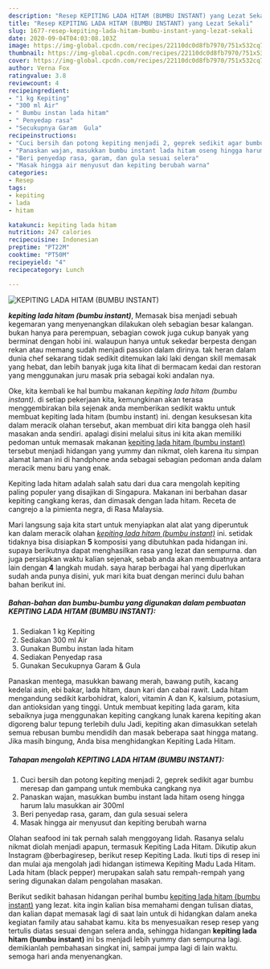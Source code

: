 ```yaml
---
description: "Resep KEPITING LADA HITAM (BUMBU INSTANT) yang Lezat Sekali"
title: "Resep KEPITING LADA HITAM (BUMBU INSTANT) yang Lezat Sekali"
slug: 1677-resep-kepiting-lada-hitam-bumbu-instant-yang-lezat-sekali
date: 2020-09-04T04:03:08.103Z
image: https://img-global.cpcdn.com/recipes/22110dc0d8fb7970/751x532cq70/kepiting-lada-hitam-bumbu-instant-foto-resep-utama.jpg
thumbnail: https://img-global.cpcdn.com/recipes/22110dc0d8fb7970/751x532cq70/kepiting-lada-hitam-bumbu-instant-foto-resep-utama.jpg
cover: https://img-global.cpcdn.com/recipes/22110dc0d8fb7970/751x532cq70/kepiting-lada-hitam-bumbu-instant-foto-resep-utama.jpg
author: Verna Fox
ratingvalue: 3.8
reviewcount: 4
recipeingredient:
- "1 kg Kepiting"
- "300 ml Air"
- " Bumbu instan lada hitam"
- " Penyedap rasa"
- "Secukupnya Garam  Gula"
recipeinstructions:
- "Cuci bersih dan potong kepiting menjadi 2, geprek sedikit agar bumbu meresap dan gampang untuk membuka cangkang nya"
- "Panaskan wajan, masukkan bumbu instant lada hitam oseng hingga harum lalu masukkan air 300ml"
- "Beri penyedap rasa, garam, dan gula sesuai selera"
- "Masak hingga air menyusut dan kepiting berubah warna"
categories:
- Resep
tags:
- kepiting
- lada
- hitam

katakunci: kepiting lada hitam 
nutrition: 247 calories
recipecuisine: Indonesian
preptime: "PT22M"
cooktime: "PT50M"
recipeyield: "4"
recipecategory: Lunch

---
```



![KEPITING LADA HITAM (BUMBU INSTANT)](https://img-global.cpcdn.com/recipes/22110dc0d8fb7970/751x532cq70/kepiting-lada-hitam-bumbu-instant-foto-resep-utama.jpg)

<b><i>kepiting lada hitam (bumbu instant)</i></b>, Memasak bisa menjadi sebuah kegemaran yang menyenangkan dilakukan oleh sebagian besar kalangan. bukan hanya para perempuan, sebagian cowok juga cukup banyak yang berminat dengan hobi ini. walaupun hanya untuk sekedar berpesta dengan rekan atau memang sudah menjadi passion dalam dirinya. tak heran dalam dunia chef sekarang tidak sedikit ditemukan laki laki dengan skill memasak yang hebat, dan lebih banyak juga kita lihat di bermacam kedai dan restoran yang menggunakan juru masak pria sebagai koki andalan nya.

Oke, kita kembali ke hal bumbu makanan <i>kepiting lada hitam (bumbu instant)</i>. di setiap pekerjaan kita, kemungkinan akan terasa menggembirakan bila sejenak anda memberikan sedikit waktu untuk membuat kepiting lada hitam (bumbu instant) ini. dengan kesuksesan kita dalam meracik olahan tersebut, akan membuat diri kita bangga oleh hasil masakan anda sendiri. apalagi disini melalui situs ini kita akan memiliki pedoman untuk memasak makanan <u>kepiting lada hitam (bumbu instant)</u> tersebut menjadi hidangan yang yummy dan nikmat, oleh karena itu simpan alamat laman ini di handphone anda sebagai sebagian pedoman anda dalam meracik menu baru yang enak.

Kepiting lada hitam adalah salah satu dari dua cara mengolah kepiting paling populer yang disajikan di Singapura. Makanan ini berbahan dasar kepiting cangkang keras, dan dimasak dengan lada hitam. Receta de cangrejo a la pimienta negra, di Rasa Malaysia.


Mari langsung saja kita start untuk menyiapkan alat alat yang diperuntuk kan dalam meracik olahan <u><i>kepiting lada hitam (bumbu instant)</i></u> ini. setidak tidaknya bisa disiapkan <b>5</b> komposisi yang dibutuhkan pada hidangan ini. supaya berikutnya dapat menghasilkan rasa yang lezat dan sempurna. dan juga persiapkan waktu kalian sejenak, sebab anda akan membuatnya antara lain dengan <b>4</b> langkah mudah. saya harap berbagai hal yang diperlukan sudah anda punya disini, yuk mari kita buat dengan merinci dulu bahan bahan berikut ini.

<!--inarticleads1-->

##### Bahan-bahan dan bumbu-bumbu yang digunakan dalam pembuatan KEPITING LADA HITAM (BUMBU INSTANT):

1. Sediakan 1 kg Kepiting
1. Sediakan 300 ml Air
1. Gunakan  Bumbu instan lada hitam
1. Sediakan  Penyedap rasa
1. Gunakan Secukupnya Garam &amp; Gula


Panaskan mentega, masukkan bawang merah, bawang putih, kacang kedelai asin, ebi bakar, lada hitam, daun kari dan cabai rawit. Lada hitam mengandung sedikit karbohidrat, kalori, vitamin A dan K, kalsium, potasium, dan antioksidan yang tinggi. Untuk membuat kepiting lada garam, kita sebaiknya juga menggunakan kepiting cangkang lunak karena kepiting akan digoreng balur tepung terlebih dulu Jadi, kepiting akan dimasukkan setelah semua rebusan bumbu mendidih dan masak beberapa saat hingga matang. Jika masih bingung, Anda bisa menghidangkan Kepiting Lada Hitam. 

<!--inarticleads2-->

##### Tahapan mengolah KEPITING LADA HITAM (BUMBU INSTANT):

1. Cuci bersih dan potong kepiting menjadi 2, geprek sedikit agar bumbu meresap dan gampang untuk membuka cangkang nya
1. Panaskan wajan, masukkan bumbu instant lada hitam oseng hingga harum lalu masukkan air 300ml
1. Beri penyedap rasa, garam, dan gula sesuai selera
1. Masak hingga air menyusut dan kepiting berubah warna


Olahan seafood ini tak pernah salah menggoyang lidah. Rasanya selalu nikmat diolah menjadi apapun, termasuk Kepiting Lada Hitam. Dikutip akun Instagram @berbagiresep, berikut resep Kepiting Lada. Ikuti tips di resep ini dan mulai aja mengolah jadi hidangan istimewa Kepiting Madu Lada Hitam. Lada hitam (black pepper) merupakan salah satu rempah-rempah yang sering digunakan dalam pengolahan masakan. 

Berikut sedikit bahasan hidangan perihal bumbu <u>kepiting lada hitam (bumbu instant)</u> yang lezat. kita ingin kalian bisa memahami dengan tulisan diatas, dan kalian dapat memasak lagi di saat lain untuk di hidangkan dalam aneka kegiatan family atau sahabat kamu. kita bs menyesuaikan resep resep yang tertulis diatas sesuai dengan selera anda, sehingga hidangan <b>kepiting lada hitam (bumbu instant)</b> ini bs menjadi lebih yummy dan sempurna lagi. demikianlah pembahasan singkat ini, sampai jumpa lagi di lain waktu. semoga hari anda menyenangkan.
